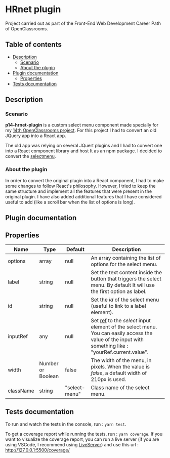 # HRnet plugin

Project carried out as part of the Front-End Web Development Career Path of OpenClassrooms.

## Table of contents

-   [Description](#description)
    -   [Scenario](#scenario)
    -   [About the plugin](#about-the-plugin)
-   [Plugin documentation](#plugin-documentation)
    -   [Properties](#properties)
-   [Tests documentation](#tests-documentation)

## Description

### Scenario

**p14-hrnet-plugin** is a custom select menu component made specially for my [14th OpenClassrooms project](https://github.com/leoncik/LeonardWojcik_14_30082022_web-app). For this project I had to convert an old JQuery app into a React app.

The old app was relying on several JQuert plugins and I had to convert one into a React component library and host It as an npm package. I decided to convert the [selectmenu](https://github.com/jquery/jquery-ui/blob/main/ui/widgets/selectmenu.js).

### About the plugin

In order to convert the original plugin into a React component, I had to make some changes to follow React's philosophy. However, I tried to keep the same structure and implement all the features that were present in the original plugin. I have also added additional features that I have considered useful to add (like a scroll bar when the list of options is long).

## Plugin documentation

## Properties

| Name      | Type              | Default       | Description                                                                                                                                                                                                   |
| --------- | ----------------- | ------------- | ------------------------------------------------------------------------------------------------------------------------------------------------------------------------------------------------------------- |
| options   | array             | null          | An array containing the list of options for the select menu.                                                                                                                                                  |
| label     | string            | null          | Set the text content inside the button that triggers the select menu. By default It will use the first option as label.                                                                                       |
| id        | string            | null          | Set the _id_ of the select menu (useful to link to a label element).                                                                                                                                          |
| inputRef  | any               | null          | Set [ref](https://reactjs.org/docs/hooks-reference.html#useref) to the _select_ input element of the select menu. You can easily access the value of the input with something like : "yourRef.current.value". |
| width     | Number or Boolean | false         | The width of the menu, in pixels. When the value is _false_, a default width of 210px is used.                                                                                                                |
| className | string            | "select-menu" | Class name of the select menu.                                                                                                                                                                                |

## Tests documentation

To run and watch the tests in the console, run : `yarn test`.

To get a coverage report while running the tests, run : `yarn coverage`. If you want to visualize the coverage report, you can run a live server (if you are using VSCode, I recommend using [LiveServer](https://marketplace.visualstudio.com/items?itemName=ritwickdey.LiveServer)) and use this url : http://127.0.0.1:5500/coverage/
